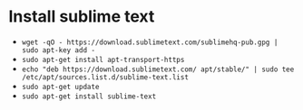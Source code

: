 # Install sublime text

- `wget -qO - https://download.sublimetext.com/sublimehq-pub.gpg | sudo apt-key add -`
- `sudo apt-get install apt-transport-https`
- `echo "deb https://download.sublimetext.com/ apt/stable/" | sudo tee /etc/apt/sources.list.d/sublime-text.list`
- `sudo apt-get update`
- `sudo apt-get install sublime-text`